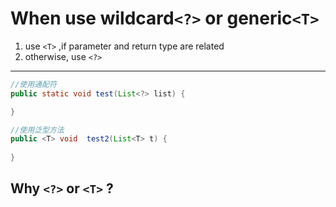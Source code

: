 # When use wildcard```<?>``` or generic```<T>```

1. use ```<T>``` ,if parameter and return type are related
2. otherwise, use ```<?>```

---

```java
//使用通配符
public static void test(List<?> list) {

}

//使用泛型方法
public <T> void  test2(List<T> t) {
        
}
```


    
    
## Why ```<?>``` or ```<T>``` ?
